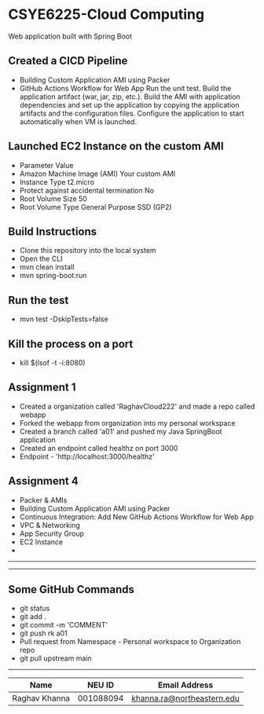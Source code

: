 # CSYE6225-Cloud Computing
Web application built with Spring Boot

## Created a CICD Pipeline
- Building Custom Application AMI using Packer
- GitHub Actions Workflow for Web App
  Run the unit test.
  Build the application artifact (war, jar, zip, etc.).
  Build the AMI with application dependencies and set up the application by copying the application artifacts and the configuration files.
  Configure the application to start automatically when VM is launched.

## Launched EC2 Instance on the custom AMI
- Parameter	Value 
- Amazon Machine Image (AMI)	Your custom AMI 
- Instance Type	t2.micro 
- Protect against accidental termination	No 
- Root Volume Size	50 
- Root Volume Type	General Purpose SSD (GP2)

## Build Instructions
-  Clone this repository  into the local system
-  Open the CLI
-  mvn clean install
-  mvn spring-boot:run

## Run the test
-  mvn test -DskipTests=false

## Kill the process on a port
-  kill $(lsof -t -i:8080)

## Assignment 1
-   Created a organization called 'RaghavCloud222' and made a repo called webapp
-   Forked the webapp from organization into my personal workspace
-   Created a branch called 'a01' and pushed my Java SpringBoot application
-   Created an endpoint called healthz on port 3000
-   Endpoint - 'http://localhost:3000/healthz'

## Assignment 4
-   Packer & AMIs
-   Building Custom Application AMI using Packer
-   Continuous Integration: Add New GitHub Actions Workflow for Web App
-   VPC & Networking
-   App Security Group
-   EC2 Instance
- 

--------------------------------------------------------

--------------------------------------------------------
## Some GitHub Commands
-   git status
-   git add .
-   git commit -m 'COMMENT'
-   git push rk a01
-   Pull request from Namespace - Personal workspace to Organization repo
-   git pull upstream main


----------------------------
| Name | NEU ID | Email Address              |
|------| --- |----------------------------|
| Raghav Khanna | 001088094 | khanna.ra@northeastern.edu |

